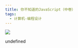 ```yaml
---
title: 你不知道的JavaScript（中卷）
tags:
  - 计算机-编程设计
---
```


![](https://cdn.weread.qq.com/weread/cover/85/YueWen_22806928/s_YueWen_22806928.jpg)

undefined